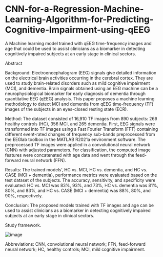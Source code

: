 # CNN-for-a-Regression-Machine-Learning-Algorithm-for-Predicting-Cognitive-Impairment-using-qEEG
A Machine learning model trained with qEEG time-frequency images and age that could be used to assist clinicians as a biomarker in detecting cognitively impaired subjects at an early stage in clinical sectors.

Abstract

Background: Electroencephalogram (EEG) signals give detailed information on the electrical brain activities occurring in the cerebral cortex. They are used to study brain-related disorders such as mild cognitive impairment (MCI), and dementia. Brain signals obtained using an EEG machine can be a neurophysiological biomarker for early diagnosis of dementia through quantitative EEG (qEEG) analysis. This paper proposes a machine learning methodology to detect MCI and dementia from qEEG time-frequency (TF) images of the subjects in an eyes-closed resting state (ECR). 

Method: The dataset consisted of 16,910 TF images from 890 subjects: 269 healthy controls (HC), 356 MCI, and 265 dementia. First, EEG signals were transformed into TF images using a Fast Fourier Transform (FFT) containing different event-rated changes of frequency sub-bands preprocessed from the EEGlab toolbox in the MATLAB R2021a environment software. The preprocessed TF images were applied in a convolutional neural network (CNN) with adjusted parameters. For classification, the computed image features were concatenated with age data and went through the feed-forward neural network (FFN). 

Results: The trained models’, HC vs. MCI, HC vs. dementia, and HC vs. CASE (MCI + dementia), performance metrics were evaluated based on the test dataset of the subjects. The accuracy, sensitivity, and specificity were evaluated: HC vs. MCI was 83%, 93%, and 73%, HC vs. dementia was 81%, 80%, and 83%, and HC vs. CASE (MCI + dementia) was 88%, 80%, and 90%, respectively. 

Conclusion: The proposed models trained with TF images and age can be used to assist clinicians as a biomarker in detecting cognitively impaired subjects at an early stage in clinical sectors.

Study framework.

![image](https://user-images.githubusercontent.com/46183754/199904329-fb9d22ac-4f98-4254-ad8c-eb2839ecde4f.png)

Abbreviations: CNN, convolutional neural network; FFN, feed-forward neural network; HC, healthy controls; MCI, mild cognitive impairment. 
